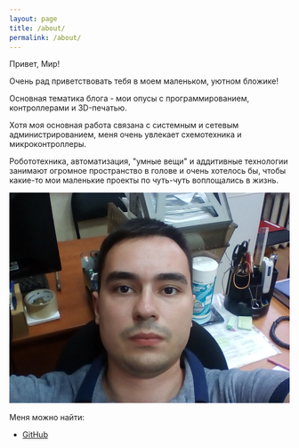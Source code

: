 ```yaml
---
layout: page
title: /about/
permalink: /about/
---
```


Привет, Мир!
 
Очень рад приветствовать тебя в моем маленьком, уютном бложике!

Основная тематика блога - мои опусы с программированием, контроллерами и 3D-печатью.

Хотя моя основная работа связана с системным и сетевым администрированием, меня очень увлекает схемотехника и микроконтроллеры. 

Робототехника, автоматизация, "умные вещи" и аддитивные технологии занимают огромное пространство в голове и очень хотелось бы, чтобы какие-то мои маленькие проекты по чуть-чуть воплощались в жизнь.

![me](/images/big.jpg)


Меня можно найти: 
* [GitHub](https://github.com/dkurchigin)
